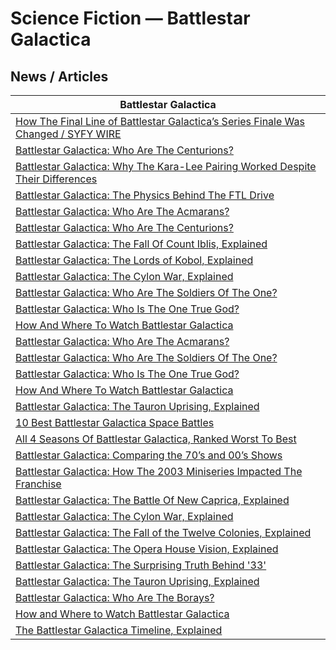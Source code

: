 # Science Fiction — Battlestar Galactica

## News / Articles 

| Battlestar Galactica |
|---|
| [How The Final Line of Battlestar Galactica’s Series Finale Was Changed / SYFY WIRE](https://www.syfy.com/syfy-wire/how-the-final-line-of-battlestar-galacticas-series-finale-was-changed ) |
| [Battlestar Galactica: Who Are The Centurions?](https://gamerant.com/battlestar-galactica-who-are-centurions-explained/ ) |
| [Battlestar Galactica: Why The Kara-Lee Pairing Worked Despite Their Differences](https://gamerant.com/battlestar-galactica-kara-lee-pairing-romance/ ) |
| [Battlestar Galactica: The Physics Behind The FTL Drive](https://gamerant.com/battlestar-galactica-physics-behind-ftl-drive/ ) |
| [Battlestar Galactica: Who Are The Acmarans?](https://gamerant.com/battlestar-galactica-who-are-acmarans-explained/ ) |
| [Battlestar Galactica: Who Are The Centurions?](https://gamerant.com/battlestar-galactica-who-are-centurions-explained/ ) |
| [Battlestar Galactica: The Fall Of Count Iblis, Explained](https://gamerant.com/battlestar-galactica-fall-count-iblis-explained/ ) |
| [Battlestar Galactica: The Lords of Kobol, Explained](https://gamerant.com/battlestar-galactica-lords-of-kobol-explained/ ) |
| [Battlestar Galactica: The Cylon War, Explained](https://gamerant.com/battlestar-galactica-the-cylon-war-explained/ ) |
| [Battlestar Galactica: Who Are The Soldiers Of The One?](https://gamerant.com/battlestar-galactica-caprica-who-are-soldiers-of-the-one-explained/ ) |
| [Battlestar Galactica: Who Is The One True God?](https://gamerant.com/battlestar-galactica-religion-explained-one-true-god/ ) |
| [How And Where To Watch Battlestar Galactica](https://gamerant.com/how-where-battlestar-galactica-streaming/ ) |
| [Battlestar Galactica: Who Are The Acmarans?](https://gamerant.com/battlestar-galactica-who-are-acmarans-explained/ ) |
| [Battlestar Galactica: Who Are The Soldiers Of The One?](https://gamerant.com/battlestar-galactica-caprica-who-are-soldiers-of-the-one-explained/ ) |
| [Battlestar Galactica: Who Is The One True God?](https://gamerant.com/battlestar-galactica-religion-explained-one-true-god/ ) |
| [How And Where To Watch Battlestar Galactica](https://gamerant.com/how-where-battlestar-galactica-streaming/ ) |
| [Battlestar Galactica: The Tauron Uprising, Explained](https://gamerant.com/battlestar-galactica-caprica-tauron-uprising-explained/ ) |
| [10 Best Battlestar Galactica Space Battles](https://gamerant.com/best-battlestar-galactica-space-battles/ ) |
| [All 4 Seasons Of Battlestar Galactica, Ranked Worst To Best](https://screenrant.com/battlestar-galactica-seasons-ranked-worst-best/ ) |
| [Battlestar Galactica: Comparing the 70’s and 00’s Shows](https://gamerant.com/battlestar-galactica-comparing-70s-00s-shows-changes/ ) |
| [Battlestar Galactica: How The 2003 Miniseries Impacted The Franchise](https://gamerant.com/battlestar-galactica-2003-miniseries-impact-franchise/ ) |
| [Battlestar Galactica: The Battle Of New Caprica, Explained](https://gamerant.com/battlestar-galactica-battle-of-new-caprica-explained/ ) |
| [Battlestar Galactica: The Cylon War, Explained](https://gamerant.com/battlestar-galactica-the-cylon-war-explained/ ) |
| [Battlestar Galactica: The Fall of the Twelve Colonies, Explained](https://gamerant.com/battlestar-galactica-fall-twelve-colonies-explained/ ) |
| [Battlestar Galactica: The Opera House Vision, Explained](https://gamerant.com/battlestar-galactica-opera-house-vision-explained/ ) |
| [Battlestar Galactica: The Surprising Truth Behind '33'](https://gamerant.com/battlestar-galactica-surprising-truth-33/ ) |
| [Battlestar Galactica: The Tauron Uprising, Explained](https://gamerant.com/battlestar-galactica-caprica-tauron-uprising-explained/ ) |
| [Battlestar Galactica: Who Are The Borays?](https://gamerant.com/battlestar-galactica-who-are-borays-explained/ ) |
| [How and Where to Watch Battlestar Galactica](https://gamerant.com/how-where-battlestar-galactica-streaming/ ) |
| [The Battlestar Galactica Timeline, Explained](https://gamerant.com/battlestar-galactica-timeline-explained/ ) |

